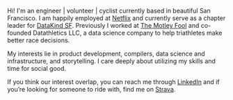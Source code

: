<!--
{
  "layout": "page",
  "permalink": "/"
}
-->

Hi! I'm an engineer | volunteer | cyclist currently based in beautiful San Francisco. I am happily employed at [Netflix](http://www.netflix.com/) and currently serve as a chapter leader for [DataKind SF](http://www.datakind.org/chapters/datakind-sf). Previously I worked at [The Motley Fool](http://www.glassdoor.com/Overview/Working-at-Motley-Fool-EI_IE10051.11,22.htm) and co-founded Datathletics LLC, a data science company to help triathletes make better race decisions.

My interests lie in product development, compilers, data science and infrastructure, and storytelling. I care deeply about utilizing my skills and time for social good.

If you think our interest overlap, you can reach me through [LinkedIn](https://www.linkedin.com/in/abhishekkapatkar/) and if you’re looking for someone to ride with, find me on [Strava](https://www.strava.com/athletes/1714915).
